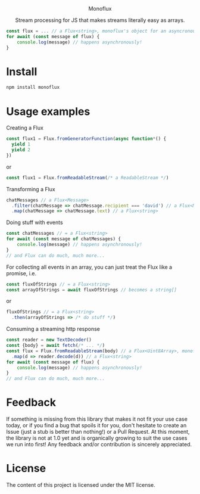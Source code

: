 <p align="center">
Monoflux
 </p>
<p align="center">
Stream processing for JS that makes streams literally easy as arrays.
 </p>


```javascript
const flux = ... // a Flux<string>, monoflux's object for an asyncronous stream
for await (const message of flux) {
    console.log(message) // happens asynchronously!
}
```


# Install

```typescript
npm install monoflux
```

# Usage examples
Creating a Flux
```typescript
const flux1 = Flux.fromGeneratorFunction(async function*() {
  yield 1
  yield 2
})
```
or
```typescript
const flux1 = Flux.fromReadableStream(/* a ReadableStream */)
```

Transforming a Flux
```typescript
chatMessages // a Flux<Message>
  .filter(chatMessage => chatMessage.recipient === 'david') // a Flux<Message>
  .map(chatMessage => chatMessage.text) // a Flux<string>
```

Doing stuff with events
```typescript
const chatMessages // = a Flux<string>
for await (const message of chatMessages) {
    console.log(message) // happens asynchronously!
}
// and Flux can do much, much more...
```

For collecting all events in an array, you can just treat the Flux like a promise, i.e.
```typescript
const fluxOfStrings // = a Flux<string>
const arrayOfStrings = await fluxOfStrings // becomes a string[]
```

or

```typescript
fluxOfStrings // = a Flux<string>
  .then(arrayOfStrings => /* do stuff */)
```

Consuming a streaming http response
```typescript
const reader = new TextDecoder()
const {body} = await fetch(/* ... */)
const flux = Flux.fromReadableStream(body) // a Flux<Uint8Array>, monoflux's object for an asyncronous stream
  .map(d => reader.decode(d)) // a Flux<string>
for await (const message of flux) {
    console.log(message) // happens asynchronously!
}
// and Flux can do much, much more...
```




# Feedback

If something is missing from this library that makes it not fit your use case today, or if you find a bug that spoils
it for you, don't hesitate to create an Issue (just a stub is better than nothing!) or a Pull Request. At this moment, the library is not at 1.0 yet and is organically growing to suit the use cases we run into first! Any feedback and/or contribution is sincerely appreciated.


# License

The content of this project is licensed under the MIT license.
